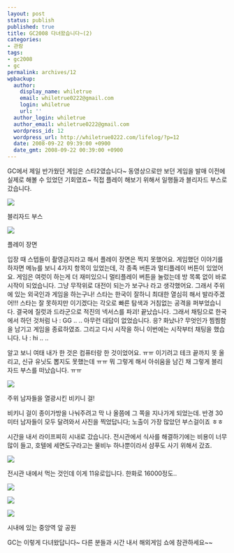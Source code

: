 ```yaml
---
layout: post
status: publish
published: true
title: GC2008 다녀왔습니다~(2)
categories:
- 관람
tags:
- gc2008
- gc
permalink: archives/12
wpbackup:
  author:
    display_name: whiletrue
    email: whiletrue0222@gmail.com
    login: whiletrue
    url: ''
  author_login: whiletrue
  author_email: whiletrue0222@gmail.com
  wordpress_id: 12
  wordpress_url: http://whiletrue0222.com/lifelog/?p=12
  date: 2008-09-22 09:39:00 +0900
  date_gmt: 2008-09-22 00:39:00 +0900
---
```


GC에서 제일 반가웠던 게임은 스타2였습니다~
동영상으로만 보던 게임을 발매 이전에 실제로 해볼 수 있었던 기회였죠~
직접 플레이 해보기 위해서 일행들과 블리자드 부스로 갔습니다.

![](http://lh4.ggpht.com/-Ps5ct1668IA/TwB9WvB9wwI/AAAAAAAACIQ/XB3brwSvYCo/s800/e0070413_48d6da65abef6.jpg)


블리자드 부스

![](http://lh4.ggpht.com/-SGNU3k6Ag-k/TwB9XbU6i7I/AAAAAAAACIU/l-O1OMevbAA/s800/e0070413_48d6daab0e2b5.jpg)

플레이 장면

입장 때 스텝들이 촬영금지라고 해서 플레이 장면은 찍지 못했어요.
게임했던 이야기를 하자면 메뉴를 보니 4가지 항목이 있었는데, 각 종족 버튼과 멀티플레이 버튼이 있었어요.
게임은 여럿이 하는게 더 재미있으니 멀티플레이 버튼을 눌렀는데 방 목록 없이 바로 시작이 되었습니다.
그냥 무작위로 대전이 되는가 보구나 라고 생각했어요.
그래서 주위에 있는 외국인과 게임을 하는구나!
스타는 한국이 잘하니 최대한 열심히 해서 발라주겠어!!!
스타는 잘 못하지만 이기겠다는 각오로 빠른 탐색과 거침없는 공격을 퍼부었습니다.
결국에 질럿과 드라군으로 적진의 넥서스를 파괴! 끝났습니다.
그래서 채팅으로 한국에서 하던 것처럼
나 : GG
..
..
아무런 대답이 없었습니다.
응? 화났나? 무엇인가 찜찜함을 남기고 게임을 종료하였죠.
그리고 다시 시작을 하니
이번에는 시작부터 채팅을 했습니다.
나 : hi
..
..

알고 보니 여태 내가 한 것은 컴퓨터랑 한 것이었어요. ㅠㅠ
이기려고 테크 끝까지 못 올리고, 신규 유닛도 뽑지도 못했는데 ㅠㅠ
뭐 그렇게 해서 아쉬움을 남긴 채 그렇게 블리자드 부스를 떠났습니다. ㅠㅠ

![](http://lh3.ggpht.com/-gqTYM7pVvMQ/TwB9X0MfXbI/AAAAAAAACIc/AC2EL3A7sQY/s800/e0070413_48d6df8e3bd84.jpg)

주위 남자들을 열광시킨 비키니 걸!



비키니 걸이 종이가방을 나눠주려고 막 나 올쯤에 그 쪽을 지나가게 되었는데.
반경 30미터 남자들이 모두 달려와서 사진을 찍었답니다;
노출이 가장 많았던 부스걸이죠 ㅎㅎ


시간을 내서 라이프찌히 시내로 갔습니다.
전시관에서 식사를 해결하기에는 비용이 너무 많이 들고, 호텔에 세면도구라고는 물비누 하나뿐이라서 샴푸도 사기 위해서 갔죠.

![](http://lh3.ggpht.com/-hMvdGQS2WlI/TwB9YZi1SII/AAAAAAAACIo/t-cDn8N0iGo/s800/e0070413_48d6e1b6a74d5.jpg)

전시관 내에서 먹는 것인데 이게 11유로입니다. 한화로 16000정도..


![](http://lh6.ggpht.com/-GPhIELIbnIQ/TwB9ZHt5TsI/AAAAAAAACIw/0KNLvX7BY3o/s800/e0070413_48d6e1f009cda.jpg)

![](http://lh3.ggpht.com/-J_1TZAU64Us/TwB9Z1xPt9I/AAAAAAAACI0/G3Wmy_IEwII/s800/e0070413_48d6e1f611cf6.jpg)

![](http://lh5.ggpht.com/-TqzK34g9CYw/TwB9aaTfWmI/AAAAAAAACI8/X_Y0hLJTuM8/s800/e0070413_48d6e1fdd53b0.jpg)

시내에 있는 중앙역 앞 공원

GC는 이렇게 다녀왔답니다~
다른 분들과 시간 내서 해외게임 쇼에 참관하세요~~
